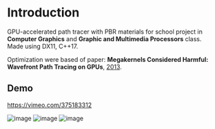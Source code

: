 # Introduction
GPU-accelerated path tracer with PBR materials for school project in **Computer Graphics** and **Graphic and Multimedia Processors** class. \
Made using DX11, C++17.

Optimization were based of paper: **Megakernels Considered Harmful: Wavefront Path Tracing on GPUs**, [2013](https://research.nvidia.com/publication/2013-07_megakernels-considered-harmful-wavefront-path-tracing-gpus).

## Demo
https://vimeo.com/375183312

![image](https://github.com/WildBitangent/GMU-Path-Tracer/assets/7337468/920bcbbe-34e1-43f7-983c-ccc024974c8a)
![image](https://github.com/WildBitangent/GMU-Path-Tracer/assets/7337468/5ff14c52-d687-4b18-b5ba-b6f65b4eb435)
![image](https://github.com/WildBitangent/GMU-Path-Tracer/assets/7337468/1f239805-609c-4441-85fe-868f476e556d)


